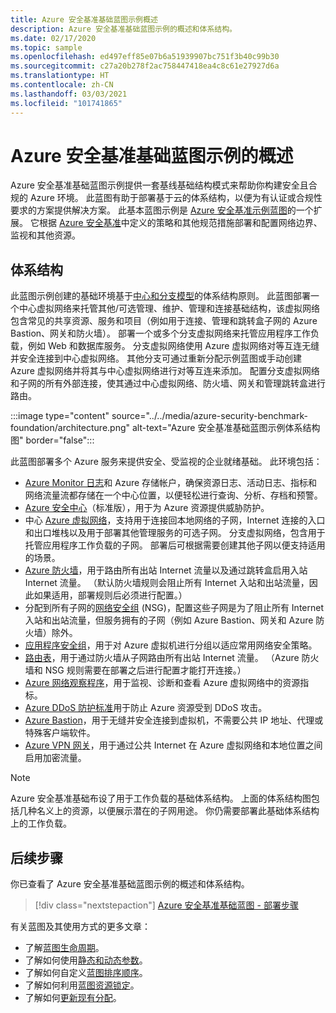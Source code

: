 ```yaml
---
title: Azure 安全基准基础蓝图示例概述
description: Azure 安全基准基础蓝图示例的概述和体系结构。
ms.date: 02/17/2020
ms.topic: sample
ms.openlocfilehash: ed497eff85e07b6a51939907bc751f3b40c99b30
ms.sourcegitcommit: c27a20b278f2ac758447418ea4c8c61e27927d6a
ms.translationtype: HT
ms.contentlocale: zh-CN
ms.lasthandoff: 03/03/2021
ms.locfileid: "101741865"
---
```

# <a name="overview-of-the-azure-security-benchmark-foundation-blueprint-sample"></a>Azure 安全基准基础蓝图示例的概述

Azure 安全基准基础蓝图示例提供一套基线基础结构模式来帮助你构建安全且合规的 Azure 环境。 此蓝图有助于部署基于云的体系结构，以便为有认证或合规性要求的方案提供解决方案。 此基本蓝图示例是 [Azure 安全基准示例蓝图](../azure-security-benchmark.md)的一个扩展。 它根据 [Azure 安全基准](../../../../security/benchmarks/index.yml)中定义的策略和其他规范措施部署和配置网络边界、监视和其他资源。

## <a name="architecture"></a>体系结构

此蓝图示例创建的基础环境基于[中心和分支模型](/azure/architecture/reference-architectures/hybrid-networking/hub-spoke)的体系结构原则。
此蓝图部署一个中心虚拟网络来托管其他/可选管理、维护、管理和连接基础结构，该虚拟网络包含常见的共享资源、服务和项目（例如用于连接、管理和跳转盒子网的 Azure Bastion、网关和防火墙）。 部署一个或多个分支虚拟网络来托管应用程序工作负载，例如 Web 和数据库服务。 分支虚拟网络使用 Azure 虚拟网络对等互连无缝并安全连接到中心虚拟网络。 其他分支可通过重新分配示例蓝图或手动创建 Azure 虚拟网络并将其与中心虚拟网络进行对等互连来添加。 配置分支虚拟网络和子网的所有外部连接，使其通过中心虚拟网络、防火墙、网关和管理跳转盒进行路由。

:::image type="content" source="../../media/azure-security-benchmark-foundation/architecture.png" alt-text="Azure 安全基准基础蓝图示例体系结构图" border="false":::

此蓝图部署多个 Azure 服务来提供安全、受监视的企业就绪基础。 此环境包括：

- [Azure Monitor 日志](../../../../azure-monitor/logs/data-platform-logs.md)和 Azure 存储帐户，确保资源日志、活动日志、指标和网络流量流都存储在一个中心位置，以便轻松进行查询、分析、存档和预警。
- [Azure 安全中心](../../../../security-center/security-center-introduction.md)（标准版），用于为 Azure 资源提供威胁防护。
- 中心 [Azure 虚拟网络](../../../../virtual-network/virtual-networks-overview.md)，支持用于连接回本地网络的子网，Internet 连接的入口和出口堆栈以及用于部署其他管理服务的可选子网。 分支虚拟网络，包含用于托管应用程序工作负载的子网。 部署后可根据需要创建其他子网以便支持适用的场景。
- [Azure 防火墙](../../../../firewall/overview.md)，用于路由所有出站 Internet 流量以及通过跳转盒启用入站 Internet 流量。 （默认防火墙规则会阻止所有 Internet 入站和出站流量，因此如果适用，部署规则后必须进行配置。）
- 分配到所有子网的[网络安全组](../../../../virtual-network/network-security-group-how-it-works.md) (NSG)，配置这些子网是为了阻止所有 Internet 入站和出站流量，但服务拥有的子网（例如 Azure Bastion、网关和 Azure 防火墙）除外。
- [应用程序安全组](../../../../virtual-network/application-security-groups.md)，用于对 Azure 虚拟机进行分组以适应常用网络安全策略。
- [路由表](../../../../virtual-network/manage-route-table.md)，用于通过防火墙从子网路由所有出站 Internet 流量。 （Azure 防火墙和 NSG 规则需要在部署之后进行配置才能打开连接。）
- [Azure 网络观察程序](../../../../network-watcher/network-watcher-monitoring-overview.md)，用于监视、诊断和查看 Azure 虚拟网络中的资源指标。
- [Azure DDoS 防护标准](../../../../ddos-protection/ddos-protection-overview.md)用于防止 Azure 资源受到 DDoS 攻击。
- [Azure Bastion](../../../../bastion/bastion-overview.md)，用于无缝并安全连接到虚拟机，不需要公共 IP 地址、代理或特殊客户端软件。
- [Azure VPN 网关](../../../../vpn-gateway/vpn-gateway-about-vpngateways.md)，用于通过公共 Internet 在 Azure 虚拟网络和本地位置之间启用加密流量。

> [!NOTE] 
> Azure 安全基准基础布设了用于工作负载的基础体系结构。 上面的体系结构图包括几种名义上的资源，以便展示潜在的子网用途。 你仍需要部署此基础体系结构上的工作负载。

## <a name="next-steps"></a>后续步骤

你已查看了 Azure 安全基准基础蓝图示例的概述和体系结构。

> [!div class="nextstepaction"]
> [Azure 安全基准基础蓝图 - 部署步骤](./deploy.md)

有关蓝图及其使用方式的更多文章：

- 了解[蓝图生命周期](../../concepts/lifecycle.md)。
- 了解如何使用[静态和动态参数](../../concepts/parameters.md)。
- 了解如何自定义[蓝图排序顺序](../../concepts/sequencing-order.md)。
- 了解如何利用[蓝图资源锁定](../../concepts/resource-locking.md)。
- 了解如何[更新现有分配](../../how-to/update-existing-assignments.md)。